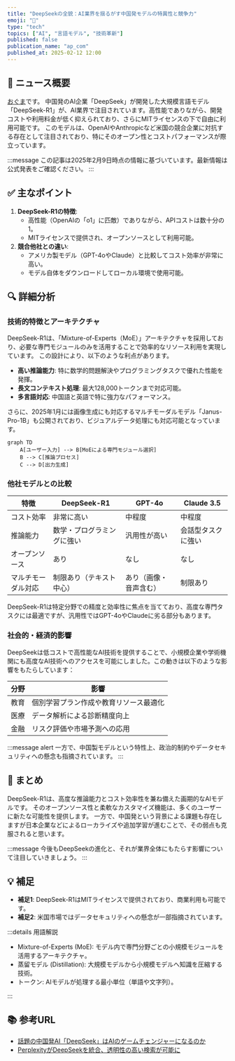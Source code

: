 ```yaml
---
title: "DeepSeekの全貌：AI業界を揺るがす中国発モデルの特異性と競争力"
emoji: "🤖"
type: "tech"
topics: ["AI", "言語モデル", "技術革新"]
published: false
publication_name: "ap_com"
published_at: 2025-02-12 12:00
---
```


## 🌟 ニュース概要

[おぐま](https://github.com/9mak)です。
中国発のAI企業「DeepSeek」が開発した大規模言語モデル「DeepSeek-R1」が、AI業界で注目されています。高性能でありながら、開発コストや利用料金が低く抑えられており、さらにMITライセンスの下で自由に利用可能です。
このモデルは、OpenAIやAnthropicなど米国の競合企業に対抗する存在として注目されており、特にそのオープン性とコストパフォーマンスが際立っています。

:::message
この記事は2025年2月9日時点の情報に基づいています。最新情報は公式発表をご確認ください。
:::

## ✅ 主なポイント

1. **DeepSeek-R1の特徴**:
   - 高性能（OpenAIの「o1」に匹敵）でありながら、APIコストは数十分の1。
   - MITライセンスで提供され、オープンソースとして利用可能。
2. **競合他社との違い**:
   - アメリカ製モデル（GPT-4oやClaude）と比較してコスト効率が非常に高い。
   - モデル自体をダウンロードしてローカル環境で使用可能。

## 🔍 詳細分析

### 技術的特徴とアーキテクチャ

DeepSeek-R1は、「Mixture-of-Experts（MoE）」アーキテクチャを採用しており、必要な専門モジュールのみを活用することで効率的なリソース利用を実現しています。
この設計により、以下のような利点があります。

- **高い推論能力**: 特に数学的問題解決やプログラミングタスクで優れた性能を発揮。
- **長文コンテキスト処理**: 最大128,000トークンまで対応可能。
- **多言語対応**: 中国語と英語で特に強力なパフォーマンス。

さらに、2025年1月には画像生成にも対応するマルチモーダルモデル「Janus-Pro-1B」も公開されており、ビジュアルデータ処理にも対応可能となっています。

```mermaid
graph TD
    A[ユーザー入力] --> B[MoEによる専門モジュール選択]
    B --> C[推論プロセス]
    C --> D[出力生成]
```

### 他社モデルとの比較

| 特徴 | DeepSeek-R1 | GPT-4o | Claude 3.5 |
| --- | --- | --- | --- |
| コスト効率 | 非常に高い | 中程度 | 中程度 |
| 推論能力 | 数学・プログラミングに強い | 汎用性が高い | 会話型タスクに強い |
| オープンソース | あり | なし | なし |
| マルチモーダル対応 | 制限あり（テキスト中心） | あり（画像・音声含む） | 制限あり |

DeepSeek-R1は特定分野での精度と効率性に焦点を当てており、高度な専門タスクには最適ですが、汎用性ではGPT-4oやClaudeに劣る部分もあります。

### 社会的・経済的影響

DeepSeekは低コストで高性能なAI技術を提供することで、小規模企業や学術機関にも高度なAI技術へのアクセスを可能にしました。この動きは以下のような影響をもたらしています：

| 分野 | 影響 |
| --- | --- |
| 教育 | 個別学習プラン作成や教育リソース最適化 |
| 医療 | データ解析による診断精度向上 |
| 金融 | リスク評価や市場予測への応用 |

:::message alert
一方で、中国製モデルという特性上、政治的制約やデータセキュリティへの懸念も指摘されています。
:::

## 🎉 まとめ

DeepSeek-R1は、高度な推論能力とコスト効率性を兼ね備えた画期的なAIモデルです。
そのオープンソース性と柔軟なカスタマイズ機能は、多くのユーザーに新たな可能性を提供します。
一方で、中国発という背景による課題も存在しますが日本企業などによるローカライズや追加学習が進むことで、その弱点も克服されると思います。

:::message
今後もDeepSeekの進化と、それが業界全体にもたらす影響について注目していきましょう。
:::

## 💡 補足

- **補足1**: DeepSeek-R1はMITライセンスで提供されており、商業利用も可能です。
- **補足2**: 米国市場ではデータセキュリティへの懸念が一部指摘されています。

:::details 用語解説

- Mixture-of-Experts (MoE): モデル内で専門分野ごとの小規模モジュールを活用するアーキテクチャ。
- 蒸留モデル (Distillation): 大規模モデルから小規模モデルへ知識を圧縮する技術。
- トークン: AIモデルが処理する最小単位（単語や文字列）。

:::

## 📚 参考URL

- [話題の中国発AI「DeepSeek」はAIのゲームチェンジャーになるのか](https://www.watch.impress.co.jp/docs/news/1658120.html)
- [PerplexityがDeepSeekを統合、透明性の高い検索が可能に](https://news.yahoo.co.jp/articles/82f270636449a9c8cdeec6c895b6a1af1e283fae)
